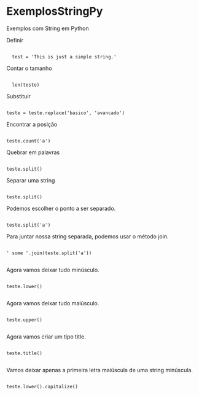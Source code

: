 # ExemplosStringPy
Exemplos com String em  Python


<p> Definir <p>
<code>
  test = 'This is just a simple string.'
</code>
  
<p> Contar o tamanho <p>
<code>
  len(teste)
</code>
  
<p> Substituir <p>
<code>
teste = teste.replace('basico', 'avancado')
</code>


<p> Encontrar a posição <p>
<code>
teste.count('a')
</code>
  
<p> Quebrar em palavras <p>
<code>
teste.split()
</code>
  
 <p> Separar uma string <p>
<code>
teste.split()
</code>
  
<p> Podemos escolher o ponto a ser separado. <p>
<code>
teste.split('a')
</code>
  
<p> Para juntar nossa string separada, podemos usar o método join. <p>
<code>
' some '.join(teste.split('a'))
  </code>
  
  <p> Agora vamos deixar tudo minúsculo. <p>
<code>
teste.lower()
  </code>
  
   <p> Agora vamos deixar tudo maiúsculo. <p>
<code>
teste.upper()
  </code>
  
   <p> Agora vamos criar um tipo title. <p>
<code>
teste.title()
  </code>
  
   <p> Vamos deixar apenas a primeira letra maiúscula de uma string minúscula. <p>
<code>
teste.lower().capitalize()
  </code>
  
  
  
